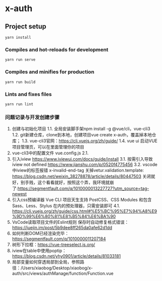 # x-auth

## Project setup
```
yarn install
```

### Compiles and hot-reloads for development
```
yarn run serve
```

### Compiles and minifies for production
```
yarn run build
```

### Lints and fixes files
```
yarn run lint
```
### 问题记录与开发创建步骤
1. 创建与初始化项目
1.1. 全局安装脚手架npm install -g @vue/cli，vue-cli3
1.2. git新建仓库，clone到本地，创建项目vue create x-auth，覆盖掉本地仓库；
1.3. vue-cli3官网：https://cli.vuejs.org/zh/guide/
1.4. vue ui 启动VUE项目管理页，可以在里面管理你的项目
2. vue-cli3中的配置文件 vue.config.js
2.1. 
3. 引入iview https://www.iviewui.com/docs/guide/install
3.1. 按需引入导致iview not defined https://www.jianshu.com/p/0520f4775456
3.2. vscode中iview的标签报错 x-invalid-end-tag 关掉vetur.validation.template: https://blog.csdn.net/weixin_38278878/article/details/80447503
关闭就好，别手贱，这个看看就好，按照这个弄，我环境就崩了:https://segmentfault.com/q/1010000013227727?utm_source=tag-newest
4. 引入css预编译器   Vue CLI 项目天生支持 PostCSS、CSS Modules 和包含 Sass、Less、Stylus 在内的预处理器，只需安装即可
4.1. https://cli.vuejs.org/zh/guide/css.html#%E5%BC%95%E7%94%A8%E9%9D%99%E6%80%81%E8%B5%84%E6%BA%90
5. VsCode读取项目文件的Eslint规则 保存时自动修复格式错误：https://juejin.im/post/5b9dee8ff265da0afe62d1dd
6. 如何判断DOM已经渲染完毕：https://segmentfault.com/q/1010000011207184
7. 树形下拉框：https://vue-treeselect.js.org/
8. iview在table中使用poptip：https://blog.csdn.net/yhy0901/article/details/81033181
9. 局部变量如何穿透局部到全局，参照路径：/Users/xiaobog/Desktop/xiaobog/x-auth/src/views/authManage/function/Function.vue
